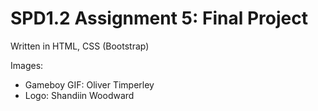 # SPD1.2 Assignment 5: Final Project

Written in HTML, CSS (Bootstrap)

Images:<br/>
- Gameboy GIF: Oliver Timperley
- Logo: Shandiin Woodward
